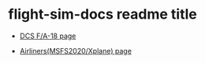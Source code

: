 # flight-sim-docs readme title


- [DCS F/A-18 page](/sim/dcs_fa-18)

- [Airliners(MSFS2020/Xplane) page](/sim/airliners)

